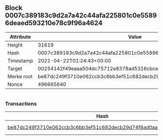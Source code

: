 ## Block 0007c389183c9d2a7a42c44afa225801c0e55896deaed593210e78c9f96a4624

Attribute | Value
--- | ---
Height | 31619
Hash | 0007c389183c9d2a7a42c44afa225801c0e55896deaed593210e78c9f96a4624
Timestamp | 2021-04-22T01:24:43+00:00
Target | 00254142f49eaaa504dc75712e8378ad5316cbcead634704b3734b6271167cc4
Merke root | be87dc249f3710e062ccb3c6bb3ef51c682decb29d74f8ad0aa3c282c4c88296
Nonce | 496665640

```

```

### Transactions

Hash | Amount
--- | ---
[be87dc249f3710e062ccb3c6bb3ef51c682decb29d74f8ad0aa3c282c4c88296](be87dc249f3710e062ccb3c6bb3ef51c682decb29d74f8ad0aa3c282c4c88296.md) | 10.00000000 SKEPTI 
